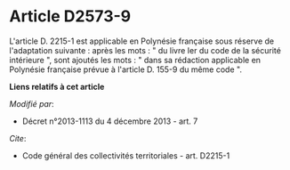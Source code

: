 # Article D2573-9

L'article D. 2215-1 est applicable en Polynésie française sous réserve de l'adaptation suivante : après les mots : " du livre
Ier du code de la sécurité intérieure ", sont ajoutés les mots : " dans sa rédaction applicable en Polynésie française prévue
à l'article D. 155-9 du même code ".

**Liens relatifs à cet article**

_Modifié par_:

  - Décret n°2013-1113 du 4 décembre 2013 - art. 7

_Cite_:

  - Code général des collectivités territoriales - art. D2215-1
